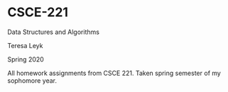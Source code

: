 # CSCE-221
Data Structures and Algorithms

Teresa Leyk

Spring 2020

All homework assignments from CSCE 221. Taken spring semester of my sophomore year.
